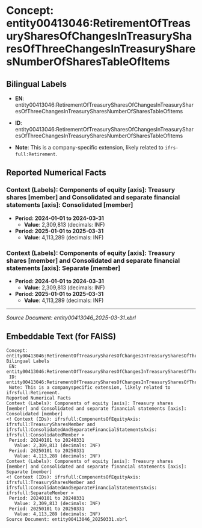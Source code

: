 # Concept: entity00413046:RetirementOfTreasurySharesOfChangesInTreasurySharesOfThreeChangesInTreasurySharesNumberOfSharesTableOfItems

## Bilingual Labels
- **EN**: entity00413046:RetirementOfTreasurySharesOfChangesInTreasurySharesOfThreeChangesInTreasurySharesNumberOfSharesTableOfItems

- **ID**: entity00413046:RetirementOfTreasurySharesOfChangesInTreasurySharesOfThreeChangesInTreasurySharesNumberOfSharesTableOfItems
- **Note**: This is a company-specific extension, likely related to `ifrs-full:Retirement`.

## Reported Numerical Facts

### **Context (Labels): Components of equity [axis]: Treasury shares [member] and Consolidated and separate financial statements [axis]: Consolidated [member]**
<!-- Context (IDs): ifrs-full:ComponentsOfEquityAxis: ifrs-full:TreasurySharesMember and ifrs-full:ConsolidatedAndSeparateFinancialStatementsAxis: ifrs-full:ConsolidatedMember -->
- **Period: 2024-01-01 to 2024-03-31**
  - **Value**: 2,309,813 (decimals: INF)
- **Period: 2025-01-01 to 2025-03-31**
  - **Value**: 4,113,289 (decimals: INF)

### **Context (Labels): Components of equity [axis]: Treasury shares [member] and Consolidated and separate financial statements [axis]: Separate [member]**
<!-- Context (IDs): ifrs-full:ComponentsOfEquityAxis: ifrs-full:TreasurySharesMember and ifrs-full:ConsolidatedAndSeparateFinancialStatementsAxis: ifrs-full:SeparateMember -->
- **Period: 2024-01-01 to 2024-03-31**
  - **Value**: 2,309,813 (decimals: INF)
- **Period: 2025-01-01 to 2025-03-31**
  - **Value**: 4,113,289 (decimals: INF)

---
*Source Document: entity00413046_2025-03-31.xbrl*
## Embeddable Text (for FAISS)
```text
Concept: entity00413046:RetirementOfTreasurySharesOfChangesInTreasurySharesOfThreeChangesInTreasurySharesNumberOfSharesTableOfItems
Bilingual Labels
 EN: entity00413046:RetirementOfTreasurySharesOfChangesInTreasurySharesOfThreeChangesInTreasurySharesNumberOfSharesTableOfItems
 ID: entity00413046:RetirementOfTreasurySharesOfChangesInTreasurySharesOfThreeChangesInTreasurySharesNumberOfSharesTableOfItems
 Note: This is a companyspecific extension, likely related to ifrsfull:Retirement.
Reported Numerical Facts
Context (Labels): Components of equity [axis]: Treasury shares [member] and Consolidated and separate financial statements [axis]: Consolidated [member]
<! Context (IDs): ifrsfull:ComponentsOfEquityAxis: ifrsfull:TreasurySharesMember and ifrsfull:ConsolidatedAndSeparateFinancialStatementsAxis: ifrsfull:ConsolidatedMember >
 Period: 20240101 to 20240331
   Value: 2,309,813 (decimals: INF)
 Period: 20250101 to 20250331
   Value: 4,113,289 (decimals: INF)
Context (Labels): Components of equity [axis]: Treasury shares [member] and Consolidated and separate financial statements [axis]: Separate [member]
<! Context (IDs): ifrsfull:ComponentsOfEquityAxis: ifrsfull:TreasurySharesMember and ifrsfull:ConsolidatedAndSeparateFinancialStatementsAxis: ifrsfull:SeparateMember >
 Period: 20240101 to 20240331
   Value: 2,309,813 (decimals: INF)
 Period: 20250101 to 20250331
   Value: 4,113,289 (decimals: INF)
Source Document: entity00413046_20250331.xbrl
```